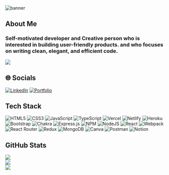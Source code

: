 <img src="https://user-images.githubusercontent.com/99570200/199416450-f54e7b36-dcf6-4697-82aa-a9d8a50320c9.png" alt="banner" />

## About Me
### Self-motivated developer and Creative person who is interested in building user-friendly products. and who focuses on writing clean, elegant, and efficient code.<br>

[![](https://visitcount.itsvg.in/api?id=VrushabhVeer&icon=2&color=1)](https://visitcount.itsvg.in)
## 🌐 Socials
[![LinkedIn](https://img.shields.io/badge/LinkedIn-%230077B5.svg?logo=linkedin&logoColor=white)](https://www.linkedin.com/in/vrushabh-veer) 
[![Portfolio](https://img.shields.io/badge/Portfolio-%230077B5.svg?logo=google&logoColor=white)](https://vrushabhveer.github.io/) 

## Tech Stack
![HTML5](https://img.shields.io/badge/html5-%23E34F26.svg?style=flat-square&logo=html5&logoColor=white) ![CSS3](https://img.shields.io/badge/css3-%231572B6.svg?style=flat-square&logo=css3&logoColor=white) ![JavaScript](https://img.shields.io/badge/javascript-%23323330.svg?style=flat-square&logo=javascript&logoColor=%23F7DF1E) ![TypeScript](https://img.shields.io/badge/typescript-%23007ACC.svg?style=flat-square&logo=typescript&logoColor=white) ![Vercel](https://img.shields.io/badge/vercel-%23000000.svg?style=flat-square&logo=vercel&logoColor=white) ![Netlify](https://img.shields.io/badge/netlify-%23000000.svg?style=flat-square&logo=netlify&logoColor=#00C7B7) ![Heroku](https://img.shields.io/badge/heroku-%23430098.svg?style=flat-square&logo=heroku&logoColor=white) ![Bootstrap](https://img.shields.io/badge/bootstrap-%23563D7C.svg?style=flat-square&logo=bootstrap&logoColor=white) ![Chakra](https://img.shields.io/badge/chakra-%234ED1C5.svg?style=flat-square&logo=chakraui&logoColor=white) ![Express.js](https://img.shields.io/badge/express.js-%23404d59.svg?style=flat-square&logo=express&logoColor=%2361DAFB) ![NPM](https://img.shields.io/badge/NPM-%23000000.svg?style=flat-square&logo=npm&logoColor=white) ![NodeJS](https://img.shields.io/badge/node.js-6DA55F?style=flat-square&logo=node.js&logoColor=white) ![React](https://img.shields.io/badge/react-%2320232a.svg?style=flat-square&logo=react&logoColor=%2361DAFB) ![Webpack](https://img.shields.io/badge/webpack-%238DD6F9.svg?style=flat-square&logo=webpack&logoColor=black) ![React Router](https://img.shields.io/badge/React_Router-CA4245?style=flat-square&logo=react-router&logoColor=white) ![Redux](https://img.shields.io/badge/redux-%23593d88.svg?style=flat-square&logo=redux&logoColor=white) ![MongoDB](https://img.shields.io/badge/MongoDB-%234ea94b.svg?style=flat-square&logo=mongodb&logoColor=white) ![Canva](https://img.shields.io/badge/Canva-%2300C4CC.svg?style=flat-square&logo=Canva&logoColor=white) ![Postman](https://img.shields.io/badge/Postman-FF6C37?style=flat-square&logo=postman&logoColor=white) ![Notion](https://img.shields.io/badge/Notion-%23000000.svg?style=flat-square&logo=notion&logoColor=white) 
## GitHub Stats
![](https://github-readme-stats.vercel.app/api?username=VrushabhVeer&theme=react&hide_border=true&include_all_commits=false&count_private=false)<br/>
![](https://github-readme-streak-stats.herokuapp.com/?user=VrushabhVeer&theme=react&hide_border=true)<br/>
![](https://github-readme-stats.vercel.app/api/top-langs/?username=VrushabhVeer&theme=react&hide_border=true&include_all_commits=false&count_private=false&layout=compact)
